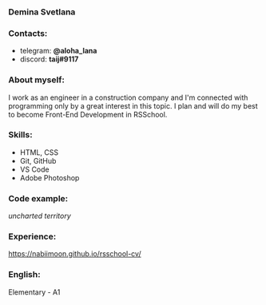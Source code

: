 ### Demina Svetlana
### Contacts:
* telegram: **@aloha_lana**
* discord: **taij#9117**

### About myself:
I work as an engineer in a construction company and I'm connected with programming only by a great interest in this topic. I plan and will do my best to become Front-End Development in RSSchool.

### Skills:
* HTML, CSS
* Git, GitHub
* VS Code
* Adobe Photoshop

### Code example:
*uncharted territory*

### Experience:
https://nabiimoon.github.io/rsschool-cv/

### English:
Elementary - A1
